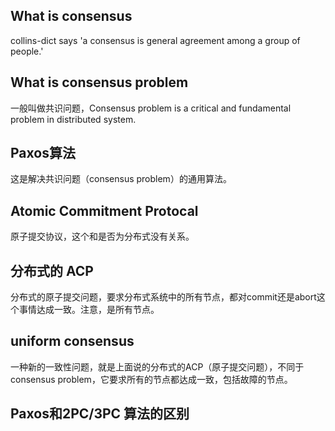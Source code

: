 ## What is consensus
collins-dict says 'a consensus is general agreement among a group of people.'

## What is consensus problem
一般叫做共识问题，Consensus problem is a critical and fundamental problem in distributed system.

## Paxos算法
这是解决共识问题（consensus problem）的通用算法。

## Atomic Commitment Protocal
原子提交协议，这个和是否为分布式没有关系。

## 分布式的 ACP
分布式的原子提交问题，要求分布式系统中的所有节点，都对commit还是abort这个事情达成一致。注意，是所有节点。

## uniform consensus
一种新的一致性问题，就是上面说的分布式的ACP（原子提交问题），不同于consensus problem，它要求所有的节点都达成一致，包括故障的节点。

## Paxos和2PC/3PC 算法的区别
